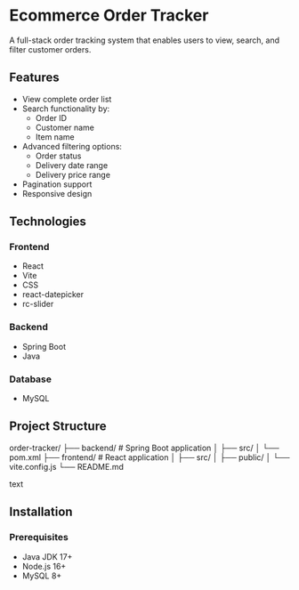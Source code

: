 # Ecommerce Order Tracker

A full-stack order tracking system that enables users to view, search, and filter customer orders.

## Features

- View complete order list
- Search functionality by:
  - Order ID
  - Customer name
  - Item name
- Advanced filtering options:
  - Order status
  - Delivery date range
  - Delivery price range
- Pagination support
- Responsive design

## Technologies

### Frontend
- React
- Vite
- CSS
- react-datepicker
- rc-slider

### Backend
- Spring Boot
- Java

### Database
- MySQL

## Project Structure
order-tracker/
├── backend/ # Spring Boot application
│ ├── src/
│ └── pom.xml
├── frontend/ # React application
│ ├── src/
│ ├── public/
│ └── vite.config.js
└── README.md

text

## Installation

### Prerequisites
- Java JDK 17+
- Node.js 16+
- MySQL 8+
